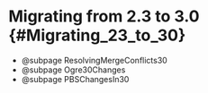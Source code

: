 # Migrating from 2.3 to 3.0 {#Migrating_23_to_30}

- @subpage ResolvingMergeConflicts30
- @subpage Ogre30Changes
- @subpage PBSChangesIn30
